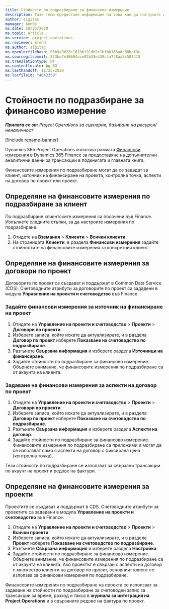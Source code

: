```yaml
---
title: Стойности по подразбиране за финансово измерение
description: Тази тема предоставя информация за това как да настроите финансовите измерения по подразбиране.
author: sigitac
manager: Annbe
ms.date: 10/26/2020
ms.topic: article
ms.service: project-operations
ms.reviewer: kfend
ms.author: sigitac
ms.openlocfilehash: 03b9a9028c1610b191db9c1bfb0163adc88bdf3e
ms.sourcegitcommit: 573be7e36604ace82b35e439cfa748aa7c587415
ms.translationtype: HT
ms.contentlocale: bg-BG
ms.lasthandoff: 11/25/2020
ms.locfileid: "4642350"
---
```

# <a name="financial-dimension-defaults"></a>Стойности по подразбиране за финансово измерение

_**Прилага се за:** Project Operations за сценарии, базирани на ресурси/неналичност_

[!include [rename-banner](~/includes/cc-data-platform-banner.md)]

Dynamics 365 Project Operations използва рамката [Финансови измерения](https://docs.microsoft.com/dynamics365/finance/general-ledger/financial-dimensions) в Dynamics 365 Finance за предоставяне на допълнителни аналитични данни за трансакции в подкнигата и главната книга.

Финансовите измерения по подразбиране могат да се зададат за клиент, източник на финансиране на проекта, контролна точка, аспекти на договор по проект или проект.

## <a name="define-default-financial-dimensions-for-a-customer"></a>Определяне на финансовите измерения по подразбиране за клиент

По подразбиране клиентските измерения са посочени във Finance. Изпълнете следните стъпки, за да настроите измерения по подразбиране.

1. Отидете на **Вземания** > **Клиенти** > **Всички клиенти**.
2. На страницата **Клиенти**, в раздела **Финансови измерения** задайте стойностите на финансовите измерения за конкретния клиент.

## <a name="define-default-financial-dimensions-for-project-contracts"></a>Определяне на финансовите измерения за договори по проект

Договорите по проект се създават и поддържат в Common Data Service (CDS). Счетоводните атрибути за договорите по проект са зададени в модула **Управление на проекти и счетоводство** във Finance.

### <a name="set-financial-dimensions-for-a-project-funding-source"></a>Задайте финансови измерения за източник на финансиране на проект

1. Отидете на **Управление на проекти и счетоводство** > **Проекти** > **Договори по проекти**.
2. Изберете записа, който искате да актуализирате, и в раздела **Договор по проект** изберете **Показване на счетоводство по подразбиране**.
3. Разгънете **Свързана информация** и изберете раздела **Източници на финансиране**.
4. Задайте стойности по подразбиране за финансово измерение. Обърнете внимание, че финансовите измерения по подразбиране са от акаунта на клиента.

### <a name="set-financial-dimensions-for-a-project-contract-line"></a>Задаване на финансови измерения за аспекти на договор по проект

1. Отидете на **Управление на проекти и счетоводство** > **Проекти** > **Договори по проекти**.
2. Изберете записа, който искате да актуализирате, и в раздела **Договор по проект** изберете **Показване на счетоводство по подразбиране**.
3. Разгънете **Свързана информация** и изберете раздела **Аспекти на договор**.
4. Задайте стойности по подразбиране за финансово измерение. Финансовите измерения по подразбиране са приложими и могат да се използват само с аспекти на договор с фиксирана цена (контролна точка).

Тези стойности по подразбиране се използват за свързани трансакции по акаунт на проект и редове на фактури.

## <a name="define-default-financial-dimensions-for-projects"></a>Определяне на финансовите измерения за проекти

Проектите се създават и поддържат в CDS. Счетоводните атрибути за проектите са зададени в модула **Управление на проекти и счетоводство** във Finance.

1. Отидете на **Управление на проекти и счетоводство** > **Проекти** > **Всички проекти**.
2. Изберете записа, който искате да актуализирате, и в раздела **Проект** изберете **Показване на счетоводство по подразбиране**.
3. Разгънете **Свързана информация** и изберете раздела **Настройка**.
4. Задайте стойности по подразбиране за финансово измерение. Обърнете внимание, че финансовите измерения по подразбиране са от акаунта на клиента. Ако проектът е свързан с аспекти на договор с множество клиенти на договор по проект, основният клиент се използва за финансови измерения по подразбиране.

Финансовите измерения по подразбиране на проекта се използват за задаване на стойности по подразбиране за счетоводен запис за трансакции за време, разход и такса в **журнала за интеграция на Project Operations** и в свързаните редове на фактура по проект.

